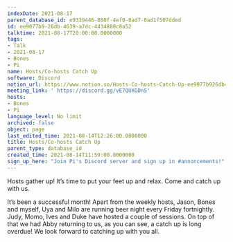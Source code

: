 ```yaml
---
indexDate: 2021-08-17
parent_database_id: e9339446-880f-4ef0-8ad7-8ad1f507dded
id: ee9077b9-26db-4639-a7dc-4434880c8a52
talktime: 2021-08-17T20:00:00.0000000
tags:
- Talk
- 2021-08-17
- Bones
- Pi
name: Hosts/Co-hosts Catch Up
software: Discord
notion_url: https://www.notion.so/Hosts-Co-hosts-Catch-Up-ee9077b926db4639a7dc4434880c8a52
meeting_link: ' https://discord.gg/vE7QUXGDnS'
hosts:
- Bones
- Pi
language_level: No limit
archived: false
object: page
last_edited_time: 2021-08-14T12:26:00.0000000
title: Hosts/Co-hosts Catch Up
parent_type: database_id
created_time: 2021-08-14T11:59:00.0000000
sign_up_here: "Join Pi's Discord server and sign up in #annoncements!"
---
```









Hosts gather up! It’s time to put your feet up and relax. Come and catch up with us.

It’s been a successful month! Apart from the weekly hosts, Jason, Bones and myself, Uya and Milo are running beer night every Friday fortnightly. Judy, Momo, Ives and Duke have hosted a couple of sessions. On top of that we had Abby returning to us, as you can see, a catch up is long overdue! We look forward to catching up with you all.

















